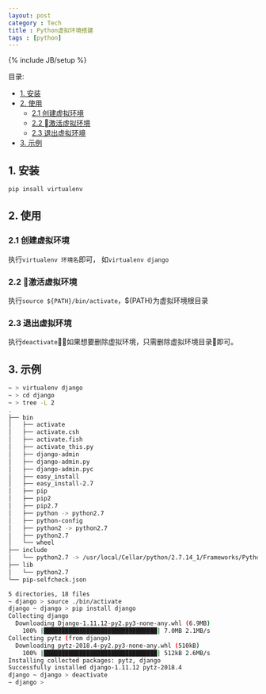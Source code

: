 ```yaml
---
layout: post
category : Tech
title : Python虚拟环境搭建
tags : [python]
---
```

{% include JB/setup %}

目录:
<!-- @import "[TOC]" {cmd="toc" depthFrom=1 depthTo=6 orderedList=false} -->
<!-- code_chunk_output -->

* [1. 安装](#1-安装)
* [2. 使用](#2-使用)
	* [2.1 创建虚拟环境](#21-创建虚拟环境)
	* [2.2 激活虚拟环境](#22-激活虚拟环境)
	* [2.3 退出虚拟环境](#23-退出虚拟环境)
* [3. 示例](#3-示例)

<!-- /code_chunk_output -->


## 1. 安装

```sh
pip insall virtualenv
```

## 2. 使用

### 2.1 创建虚拟环境

执行`virtualenv 环境名`即可， 如`virtualenv django`

### 2.2 激活虚拟环境

执行`source ${PATH}/bin/activate`，${PATH}为虚拟环境根目录

### 2.3 退出虚拟环境

执行`deactivate`，如果想要删除虚拟环境，只需删除虚拟环境目录即可。

## 3. 示例

```sh
~ > virtualenv django
~ > cd django
~ > tree -L 2
.
├── bin
│   ├── activate
│   ├── activate.csh
│   ├── activate.fish
│   ├── activate_this.py
│   ├── django-admin
│   ├── django-admin.py
│   ├── django-admin.pyc
│   ├── easy_install
│   ├── easy_install-2.7
│   ├── pip
│   ├── pip2
│   ├── pip2.7
│   ├── python -> python2.7
│   ├── python-config
│   ├── python2 -> python2.7
│   ├── python2.7
│   └── wheel
├── include
│   └── python2.7 -> /usr/local/Cellar/python/2.7.14_1/Frameworks/Python.framework/Versions/2.7/include/python2.7
├── lib
│   └── python2.7
└── pip-selfcheck.json

5 directories, 18 files
~ django > source ./bin/activate
django ~ django > pip install django
Collecting django
  Downloading Django-1.11.12-py2.py3-none-any.whl (6.9MB)
    100% |████████████████████████████████| 7.0MB 2.1MB/s
Collecting pytz (from django)
  Downloading pytz-2018.4-py2.py3-none-any.whl (510kB)
    100% |████████████████████████████████| 512kB 2.6MB/s
Installing collected packages: pytz, django
Successfully installed django-1.11.12 pytz-2018.4
django ~ django > deactivate
~ django >
```
